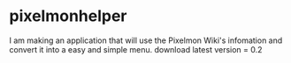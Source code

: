 # pixelmonhelper
I am making an application that will use the Pixelmon Wiki's infomation and convert it into a easy and simple menu. 
download latest version = 0.2
